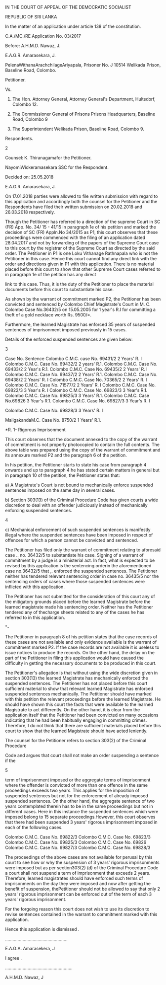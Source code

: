IN THE COURT OF APPEAL OF THE DEMOCRATIC SOCIALIST

REPUBLIC OF SRI LANKA

In the matter of an application under article 138 of the constitution.

C.A./MC./RE Application No. 03/2017

Before: A.H.M.D. Nawaz, J.

E.A.G.R. Amarasekara, J.

PelenaWithanaArachchilageAriyapala, Prisoner No. J 10514 Welikada Prison, Baseline Road, Colombo.

Petitioner.

Vs.

1. The Hon. Attorney General, Attorney General's Department, Hultsdorf, Colombo 12.

2. The Commissioner General of Prisons Prisons Headquarters, Baseline Road, Colombo 9

3. The Superintendent Welikada Prison, Baseline Road, Colombo 9.

Respondents.

2

Counsel: K. Thiranagamafor the Petitioner.

NayomiWickeramasekara SSC for the Respondent.

Decided on: 25.05.2018

E.A.G.R. Amarasekara, J.

On 17.01.2018 parties were allowed to file written submission with regard to this application and accordingly both the counsel for the Petitioner and the Respondents have filed their written submission on 20.02.2018 and 26.03.2018 respectively.

Though the Petitioner has referred to a direction of the supreme Court in SC (FR) App. No. 34/ 15 - 41/15 in paragraph 1e of his petition and marked the decision of SC (FR) Appln.No 34/2015 as P1, this court observes that these proceedings were commenced with the filing of an application dated 28.04.2017 and not by forwarding of the papers of the Supreme Court case to this court by the registrar of the Supreme Court as directed by the said order. The Petitioner in P1 is one Loku Vithanage Rathnapala who is not the Petitioner in this case. Hence this court cannot find any direct link with the order and directions given in P1 with this application. There is no material placed before this court to show that other Supreme Court cases referred to in paragraph 1e of the petition has any direct

link to this case. Thus, it is the duty of the Petitioner to place the material documents before this court to substantiate his case.

As shown by the warrant of commitment marked P2, the Petitioner has been convicted and sentenced by Colombo Chief Magistrate's Court in M. C. Colombo Case No.36432/5 on 15.05.2005 for 1 year's R.I for committing a theft of a gold necklace worth Rs. 9500/=.

Furthermore, the learned Magistrate has enforced 35 years of suspended sentences of imprisonment imposed previously in 15 cases.

Details of the enforced suspended sentences are given below:

3

Case No. Sentence Colombo C.M.C. case No. 69431/2 2 Years' R. I Colombo C.M.C. Case No. 69432/2 2 years' R.1. Colombo C.M.C. Case No. 69433/2 2 Year's R.1. Colombo C.M.C. Case No. 69435/2 2 Years' R. I Colombo C.M.C. Case No. 69437/2 2 Years' R.1. Colombo C.M.C. Case No. 69438/2 2 Years' R. I Colombo C.M.C. Case No. 70365/2 2 Years' R. I Colombo C.M.C. Case No. 71577/2 2 Years' R. I Colombo C.M.C. Case No. 69822/3 3 Year's R. I Colombo C.M.C. Case No. 69823/3 3 Year's R.1. Colombo C.M.C. Case No. 69825/3 3 Years' R.1. Colombo C.M.C. Case No.69826 3 Year's R.1. Colombo C.M.C. Case No. 69827/3 3 Year's R. I

Colombo C.M.C. Case No. 69828/3 3 Years' R. I

MaligakandaM.C. Case No. 8750/2 1 Years' R.1.

*R. 1- Rigorous Imprisonment

This court observes that the document annexed to the copy of the warrant of commitment is not properly photocopied to contain the full contents. The above table was prepared using the copy of the warrant of commitment and its annexure marked P2 and the paragraph 6 of the petition.

In his petition, the Petitioner starts to state his case from paragraph 4 onwards and up to paragraph 4 he has stated certain matters in general but in paragraph 10 of the petition, the Petitioner states that:

a) A Magistrate's Court is not bound to mechanically enforce suspended sentences imposed on the same day in several cases.

b) Section 303(13) of the Criminal Procedure Code has given courts a wide discretion to deal with an offender judiciously instead of mechanically enforcing suspended sentences.

4

c) Mechanical enforcement of such suspended sentences is manifestly illegal where the suspended sentences have been imposed in respect of offences for which a person cannot be convicted and sentenced.

The Petitioner has filed only the warrant of commitment relating to aforesaid case .. no. 36432/5 to substantiate his case. Signing of a warrant of commitment by a judge is a ministerial act. In fact, what is expected to be revised by this application is the sentencing orderin the aforementioned case no.36432/5 that ,. enforced the suspended sentences. The Petitioner neither has tendered relevant sentencing order in case no. 36435/5 nor the sentencing orders of cases where those suspended sentences were inflicted with this application.

The Petitioner has not submitted for the consideration of this court any of the mitigatory grounds placed before the learned Magistrate before the learned magistrate made his sentencing order. Neither has the Petitioner tendered any of thecharge sheets related to any of the cases he has referred to in this application.

"-

The Petitioner in paragraph 8 of his petition states that the case records of these cases are not available and only evidence available is the warrant of commitment marked P2. If the case records are not available it is useless to issue notices to produce the records. On the other hand, the delay on the part of the Petitioner in filing this application would have caused the difficulty in getting the necessary documents to be produced in this court.

The Petitioner's allegation is that without using the wide discretion given in section 303(13) the learned Magistrate has mechanically enforced the suspended sentences. The Petitioner has not placed before this court sufficient material to show that relevant learned Magistrate has enforced suspended sentences mechanically. The Petitioner should have marked with this petition the relevant proceedings before the learned Magistrate. He should have shown this court the facts that were available to the learned Magistrate to act differently. On the other hand, it is clear from the application itself that the Petitioner had been convicted on many occasions indicating that he had been habitually engaging in committing crimes. Therefore, I do not think that there are sufficient materials placed before this court to show that the learned Magistrate should have acted leniently.

The counsel for the Petitioner refers to section 303(2) of the Criminal Procedure

Code and argues that court shall not make an order suspending a sentence if the

5

term of imprisonment imposed or the aggregate terms of imprisonment where the offender is convicted of more than one offence in the same proceedings exceeds two years. This applies for the imposition of suspended sentences but not for the enforcement of already imposed suspended sentences. On the other hand, the aggregate sentence of two years contemplated therein has to be in the same proceedings but not in different cases. Here in this instance the suspended sentences which were imposed belong to 15 separate proceedings.However, this court observes that there had been suspended 3 years' rigorous imprisonment imposed in each of the following cases.

Colombo C.M.C. Case No. 69822/3 Colombo C.M.C. Case No. 69823/3 Colombo C.M.C. Case No. 69825/3 Colombo C.M.C. Case No. 69826 Colombo C.M.C. Case No. 69827/3 Colombo C.M.C. Case No. 69828/3

The proceedings of the above cases are not available for perusal by this court to see how or why the suspension of 3 years' rigorous imprisonments were imposed but as per section303(2) (d) of the Criminal Procedure Code a court shall not suspend a term of imprisonment that exceeds 2 years. Therefore, learned magistrates should have enforced such terms of imprisonments on the day they were imposed and now after getting the benefit of suspension, thePetitioner should not be allowed to say that only 2 years' rigorous imprisonment can be enforced out of the term of each 3 years' rigorous imprisonment.

For the forgoing reason this court does not wish to use its discretion to revise sentences contained in the warrant to commitment marked with this application.

Hence this application is dismissed .

..................................................

E.A.G.A. Amarasekera, J

I agree .

......................................................

A.H.M.D. Nawaz, J